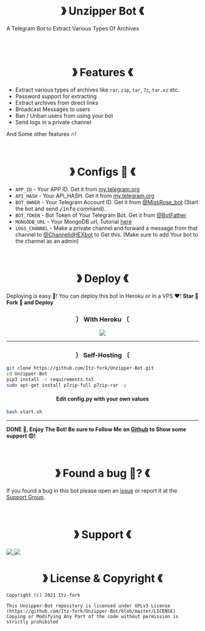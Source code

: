 <h1 align="center">》 Unzipper Bot 《</h1>
A Telegram Bot to Extract Various Types Of Archives

</br></br>


<h1 align="center">》 Features 《</h1>

- Extract various types of archives like `rar`, `zip`, `tar`, `7z`, `tar.xz` etc.
- Password support for extracting
- Extract archives from direct links
- Broadcast Messages to users
- Ban / Unban users from using your bot
- Send logs in a private channel

And Some other features 🔥!

</br>


<h1 align="center">》 Configs 📖 《</h1>

- `APP_ID` - Your APP ID. Get it from [my.telegram.org](my.telegram.org)
- `API_HASH` - Your API_HASH. Get it from [my.telegram.org](my.telegram.org)
- `BOT_OWNER` - Your Telegram Account ID. Get it from [@MissRose_bot](https://t.me/MissRose_bot) (Start the bot and send <samp>/info</samp> command).
- `BOT_TOKEN` - Bot Token of Your Telegram Bot. Get it from [@BotFather](https://t.me/BotFather)
- `MONGODB_URL` - Your MongoDB url, Tutorial [here](https://www.youtube.com/watch?v=0aYrJTfYBHU)
- `LOGS_CHANNEL` - Make a private channel and forward a message from that channel to [@ChannelidHEXbot](https://t.me/ChannelidHEXbot) to Get this. (Make sure to add Your bot to the channel as an admin)

</br>


<h1 align="center">》 Deploy 《</h1>

Deploying is easy 🤫! You can deploy this bot in Heroku or in a VPS ♥️! **Star 🌟 Fork 🍴 and Deploy**


<h3 align="center">〕 With Heroku 〔</h3>

<p align="center">
  <a href="https://www.heroku.com/deploy?template=https://github.com/amanimuhammed/Unzipper-Bot">
    <img src="https://www.herokucdn.com/deploy/button.svg">
  </a>
</p>

---

<h3 align="center">〕 Self-Hosting 〔</h3>

```bash
git clone https://github.com/Itz-fork/Unzipper-Bot.git
cd Unzipper-Bot
pip3 install -r requirements.txt
sudo apt-get install p7zip-full p7zip-rar -y
```

<h4 align="center">Edit config.py with your own values</h4>

```bash
bash start.sh
```

---

**DONE 🥳, Enjoy The Bot! Be sure to Follow Me on [Github](https://github.com/Itz-fork) to Show some support 😍!**

</br>


<h1 align="center">》 Found a bug 🐞? 《</h1>

If you found a bug in this bot please open an [issue](https://github.com/Itz-fork/Unzipper-Bot/issues) or report it at the [Support Group](#support).

</br>


<h1 align="center">》 Support 《</h1>

<a href="https://t.me/NexaBotsUpdates">
  <img src="https://img.shields.io/badge/Updates_Channel-0a0a0a?style=for-the-badge&logo=telegram&logoColor=white">
</a>
<a href="https://t.me/Nexa_bots">
  <img src="https://img.shields.io/badge/Support_Group-0a0a0a?style=for-the-badge&logo=telegram&logoColor=white">
</a>

</br>


<h1 align="center">》 License & Copyright 《</h1>

```
Copyright (c) 2021 Itz-fork

This Unzipper-Bot repository is licensed under GPLv3 License (https://github.com/Itz-fork/Unzipper-Bot/blob/master/LICENSE)
Copying or Modifying Any Part of the code without permission is strictly prohibited
```

